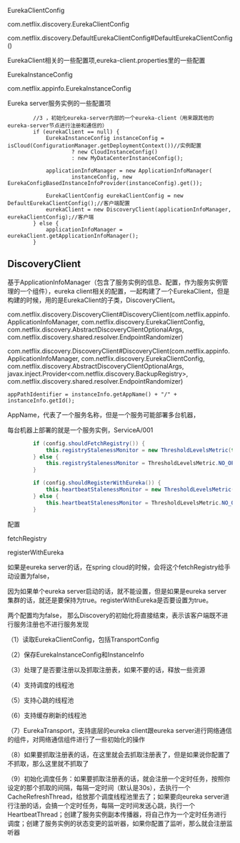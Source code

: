

EurekaClientConfig

com.netflix.discovery.EurekaClientConfig

com.netflix.discovery.DefaultEurekaClientConfig#DefaultEurekaClientConfig()

EurekaClient相关的一些配置项,eureka-client.properties里的一些配置



EurekaInstanceConfig

com.netflix.appinfo.EurekaInstanceConfig

Eureka server服务实例的一些配置项

 



```
        //3 ，初始化eureka-server内部的一个eureka-client（用来跟其他的eureka-server节点进行注册和通信的）
        if (eurekaClient == null) {
            EurekaInstanceConfig instanceConfig = isCloud(ConfigurationManager.getDeploymentContext())//实例配置
                    ? new CloudInstanceConfig()
                    : new MyDataCenterInstanceConfig();
            
            applicationInfoManager = new ApplicationInfoManager(
                    instanceConfig, new EurekaConfigBasedInstanceInfoProvider(instanceConfig).get());
            
            EurekaClientConfig eurekaClientConfig = new DefaultEurekaClientConfig();//客户端配置
            eurekaClient = new DiscoveryClient(applicationInfoManager, eurekaClientConfig);//客户端
        } else {
            applicationInfoManager = eurekaClient.getApplicationInfoManager();
        }
```



## DiscoveryClient

基于ApplicationInfoManager（包含了服务实例的信息、配置，作为服务实例管理的一个组件），eureka client相关的配置，一起构建了一个EurekaClient，但是构建的时候，用的是EurekaClient的子类，DiscoveryClient。



com.netflix.discovery.DiscoveryClient#DiscoveryClient(com.netflix.appinfo.ApplicationInfoManager, com.netflix.discovery.EurekaClientConfig, com.netflix.discovery.AbstractDiscoveryClientOptionalArgs, com.netflix.discovery.shared.resolver.EndpointRandomizer)

com.netflix.discovery.DiscoveryClient#DiscoveryClient(com.netflix.appinfo.ApplicationInfoManager, com.netflix.discovery.EurekaClientConfig, com.netflix.discovery.AbstractDiscoveryClientOptionalArgs, javax.inject.Provider<com.netflix.discovery.BackupRegistry>, com.netflix.discovery.shared.resolver.EndpointRandomizer)



```
appPathIdentifier = instanceInfo.getAppName() + "/" + instanceInfo.getId();
```

AppName，代表了一个服务名称，但是一个服务可能部署多台机器，

每台机器上部署的就是一个服务实例，ServiceA/001

 

 

```java
        if (config.shouldFetchRegistry()) {
            this.registryStalenessMonitor = new ThresholdLevelsMetric(this, METRIC_REGISTRY_PREFIX + "lastUpdateSec_", new long[]{15L, 30L, 60L, 120L, 240L, 480L});
        } else {
            this.registryStalenessMonitor = ThresholdLevelsMetric.NO_OP_METRIC;
        }

        if (config.shouldRegisterWithEureka()) {
            this.heartbeatStalenessMonitor = new ThresholdLevelsMetric(this, METRIC_REGISTRATION_PREFIX + "lastHeartbeatSec_", new long[]{15L, 30L, 60L, 120L, 240L, 480L});
        } else {
            this.heartbeatStalenessMonitor = ThresholdLevelsMetric.NO_OP_METRIC;
        }

```

配置

fetchRegistry

registerWithEureka

如果是eureka server的话，在spring cloud的时候，会将这个fetchRegistry给手动设置为false，

因为如果单个eureka server启动的话，就不能设置，但是如果是eureka server集群的话，就还是要保持为true。registerWithEureka是否要设置为true。

 两个配置均为false， 那么Discovery的初始化将直接结束，表示该客户端既不进行服务注册也不进行服务发现



（1）读取EurekaClientConfig，包括TransportConfig

（2）保存EurekaInstanceConfig和InstanceInfo

（3）处理了是否要注册以及抓取注册表，如果不要的话，释放一些资源

（4）支持调度的线程池

（5）支持心跳的线程池

（6）支持缓存刷新的线程池

（7）EurekaTransport，支持底层的eureka client跟eureka server进行网络通信的组件，对网络通信组件进行了一些初始化的操作

（8）如果要抓取注册表的话，在这里就会去抓取注册表了，但是如果说你配置了不抓取，那么这里就不抓取了

（9）初始化调度任务：如果要抓取注册表的话，就会注册一个定时任务，按照你设定的那个抓取的间隔，每隔一定时间（默认是30s），去执行一个CacheRefreshThread，给放那个调度线程池里去了；如果要向eureka server进行注册的话，会搞一个定时任务，每隔一定时间发送心跳，执行一个HeartbeatThread；创建了服务实例副本传播器，将自己作为一个定时任务进行调度；创建了服务实例的状态变更的监听器，如果你配置了监听，那么就会注册监听器

 

